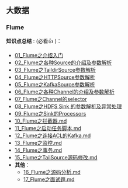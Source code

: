 ## 大数据

### Flume

**知识点总结** : (必看:+1: )：

- [01_Flume之介绍入门](./docs/bigdata/flume/01_Flume之介绍入门.md)
- [02_Flume之各种Source的介绍及参数解析](./docs/bigdata/flume/02_Flume之各种Source的介绍及参数解析.md)
- [03_Flume之TaildirSource参数解析](./docs/bigdata/flume/03_Flume之TaildirSource参数解析.md)
- [04_Flume之HTTPSource参数解析](./docs/bigdata/flume/04_Flume之HTTPSource参数解析.md)
- [05_Flume之KafkaSource参数解析](./docs/bigdata/flume/05_Flume之KafkaSource参数解析.md)
- [06_Flume之各种Channel的介绍及参数解析](./docs/bigdata/flume/06_Flume之各种Channel的介绍及参数解析.md)
- [07_Flume之Channel的selector](./docs/bigdata/flume/07_Flume之Channel的selector.md)
- [08_Flume之HDFS Sink 的参数解析及异常处理](./docs/bigdata/flume/08_Flume之HDFS-Sink的参数解析及异常处理.md)
- [09_Flume之Sink的Processors](./docs/bigdata/flume/09_Flume之Sink的Processors.md)
- [10_Flume之拦截器.md](./docs/bigdata/flume/10_Flume之拦截器.md)
- [11_Flume之启动任务脚本.md](./docs/bigdata/flume/11_Flume之启动任务脚本.md)
- [12_Flume之连接ACL的Kafka.md](./docs/bigdata/flume/12_Flume之连接ACL的Kafka.md)
- [13_Flume之监控.md](./docs/bigdata/flume/13_Flume之监控.md)
- [14_Flume之事务.md](./docs/bigdata/flume/14_Flume之事务.md)
- [15_Flume之TailSource源码修改.md](./docs/bigdata/flume/15_Flume之TailSource源码修改(修复Flume任务故障文件重命名数据丢失).md)
- **其他**：
    - [16_Flume之源码分析.md](tab/Flume/docs/16_Flume之源码分析.md)
    - [17_Flume之面试题.md](tab/Flume/docs/17_Flume之面试题.md)
